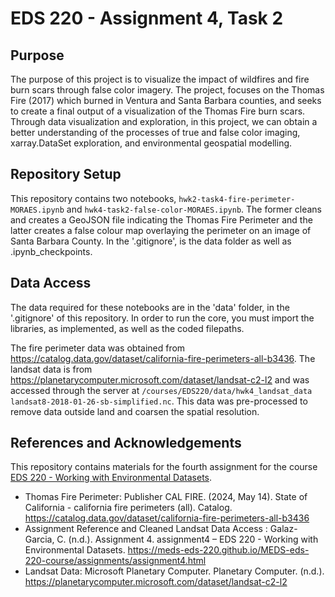 # EDS 220 - Assignment 4, Task 2

## Purpose
The purpose of this project is to visualize the impact of wildfires and fire burn scars through false color imagery. The project, focuses on the Thomas Fire (2017) which burned in Ventura and Santa Barbara counties, and seeks to create a final output of a visualization of the Thomas Fire burn scars. Through data visualization and exploration, in this project, we can obtain a better understanding of the processes of true and false color imaging, xarray.DataSet exploration, and environmental geospatial modelling.

## Repository Setup
This repository contains two notebooks, `hwk2-task4-fire-perimeter-MORAES.ipynb` and `hwk4-task2-false-color-MORAES.ipynb`. The former cleans and creates a GeoJSON file indicating the Thomas Fire Perimeter and the latter creates a false colour map overlaying the perimeter on an image of Santa Barbara County. In the '.gitignore', is the data folder as well as .ipynb_checkpoints.

## Data Access
The data required for these notebooks are in the 'data' folder, in the '.gitignore' of this repository. In order to run the core, you must import the libraries, as implemented, as well as the coded filepaths.

The fire perimeter data was obtained from https://catalog.data.gov/dataset/california-fire-perimeters-all-b3436.
The landsat data is from https://planetarycomputer.microsoft.com/dataset/landsat-c2-l2 and was accessed through the server at `/courses/EDS220/data/hwk4_landsat_data landsat8-2018-01-26-sb-simplified.nc`. This data was pre-processed to remove data outside land and coarsen the spatial resolution.

## References and Acknowledgements
This repository contains materials for the fourth assignment for the course [EDS 220 - Working with Environmental Datasets](https://meds-eds-220.github.io/MEDS-eds-220-course/).

- Thomas Fire Perimeter: Publisher CAL FIRE. (2024, May 14). State of California - california fire perimeters (all). Catalog. https://catalog.data.gov/dataset/california-fire-perimeters-all-b3436 
- Assignment Reference and Cleaned Landsat Data Access : Galaz-Garcia, C. (n.d.). Assignment 4. assignment4 – EDS 220 - Working with Environmental Datasets. https://meds-eds-220.github.io/MEDS-eds-220-course/assignments/assignment4.html 
- Landsat Data: Microsoft Planetary Computer. Planetary Computer. (n.d.). https://planetarycomputer.microsoft.com/dataset/landsat-c2-l2
